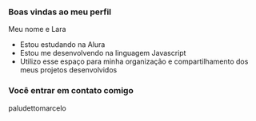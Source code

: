  ### Boas vindas ao meu perfil 

Meu nome e Lara

- Estou estudando na Alura
- Estou me desenvolvendo na linguagem Javascript
- Utilizo esse espaço para minha organização e compartilhamento dos meus projetos desenvolvidos

### Você entrar em contato comigo

paludettomarcelo
